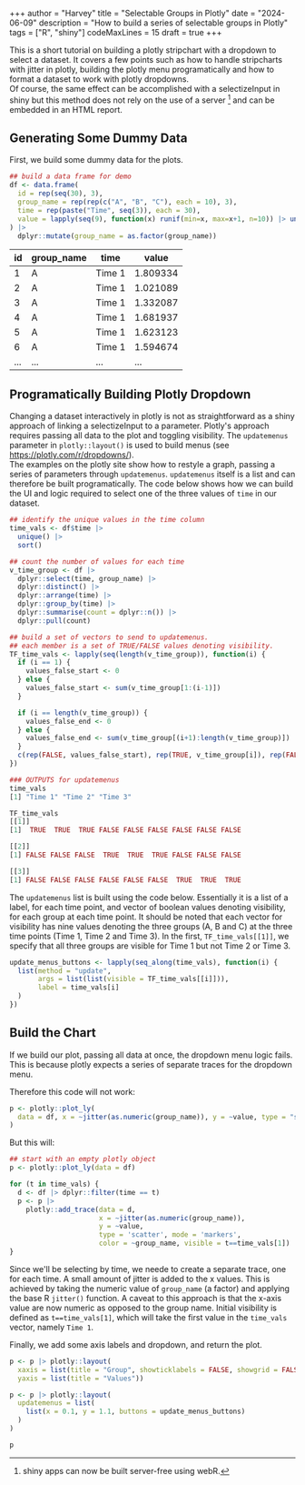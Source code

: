 +++
author = "Harvey"
title = "Selectable Groups in Plotly"
date = "2024-06-09"
description = "How to build a series of selectable groups in Plotly"
tags = ["R", "shiny"]
codeMaxLines = 15
draft = true
+++

This is a short tutorial on building a plotly stripchart with a dropdown to select a dataset.  It covers a few points such as how to handle stripcharts with jitter in plotly, building the plotly menu programatically and how to format a dataset to work with plotly dropdowns.  
Of course, the same effect can be accomplished with a selectizeInput in shiny but this method does not rely on the use of a server [^1] and can be embedded in an HTML report.

## Generating Some Dummy Data
First, we build some dummy data for the plots.

```r
## build a data frame for demo
df <- data.frame(
  id = rep(seq(30), 3),
  group_name = rep(rep(c("A", "B", "C"), each = 10), 3),
  time = rep(paste("Time", seq(3)), each = 30),
  value = lapply(seq(9), function(x) runif(min=x, max=x+1, n=10)) |> unlist()
) |> 
  dplyr::mutate(group_name = as.factor(group_name))
```

|  id | group_name |  time  |  value |
|-----|------------|--------|--------|
|  1  |         A | Time 1 | 1.809334 |
|  2  |         A | Time 1 | 1.021089 |
|  3  |         A | Time 1 | 1.332087 |
|  4  |         A | Time 1 | 1.681937 |
|  5  |         A | Time 1 | 1.623123 |
|  6  |         A | Time 1 | 1.594674 |
| ...  | ... | ... | ... |

## Programatically Building Plotly Dropdown
Changing a dataset interactively in plotly is not as straightforward as a shiny approach of linking a selectizeInput to a parameter.  Plotly's approach requires passing all data to the plot and toggling visibility.  The `updatemenus` parameter in `plotly::layout()` is used to build menus (see https://plotly.com/r/dropdowns/).  
The examples on the plotly site show how to restyle a graph, passing a series of parameters through `updatemenus`.  `updatemenus` itself is a list and can therefore be built programatically.  The code below shows how we can build the UI and logic required to select one of the three values of `time` in our dataset.

```r
## identify the unique values in the time column
time_vals <- df$time |> 
  unique() |> 
  sort()

## count the number of values for each time
v_time_group <- df |>
  dplyr::select(time, group_name) |>
  dplyr::distinct() |>
  dplyr::arrange(time) |>
  dplyr::group_by(time) |>
  dplyr::summarise(count = dplyr::n()) |>
  dplyr::pull(count)

## build a set of vectors to send to updatemenus.
## each member is a set of TRUE/FALSE values denoting visibility.
TF_time_vals <- lapply(seq(length(v_time_group)), function(i) {
  if (i == 1) {
    values_false_start <- 0
  } else {
    values_false_start <- sum(v_time_group[1:(i-1)])
  }

  if (i == length(v_time_group)) {
    values_false_end <- 0
  } else {
    values_false_end <- sum(v_time_group[(i+1):length(v_time_group)])
  }
  c(rep(FALSE, values_false_start), rep(TRUE, v_time_group[i]), rep(FALSE, values_false_end))
})
```

```r
### OUTPUTS for updatemenus
time_vals
[1] "Time 1" "Time 2" "Time 3"

TF_time_vals
[[1]]
[1]  TRUE  TRUE  TRUE FALSE FALSE FALSE FALSE FALSE FALSE

[[2]]
[1] FALSE FALSE FALSE  TRUE  TRUE  TRUE FALSE FALSE FALSE

[[3]]
[1] FALSE FALSE FALSE FALSE FALSE FALSE  TRUE  TRUE  TRUE
```

The `updatemenus` list is built using the code below.  Essentially it is a list of a label, for each time point, and vector of boolean values denoting visibility, for each group at each time point.  It should be noted that each vector for visibility has nine values denoting the three groups (A, B and C) at the three time points (Time 1, Time 2 and Time 3).  In the first, `TF_time_vals[[1]]`, we specify that all three groups are visible for Time 1 but not Time 2 or Time 3.

```r
update_menus_buttons <- lapply(seq_along(time_vals), function(i) {
  list(method = "update",
       args = list(list(visible = TF_time_vals[[i]])),
       label = time_vals[i]
  )
})
```


## Build the Chart
If we build our plot, passing all data at once, the dropdown menu logic fails.  This is because plotly expects a series of separate traces for the dropdown menu.

Therefore this code will not work:

```r
p <- plotly::plot_ly(
  data = df, x = ~jitter(as.numeric(group_name)), y = ~value, type = "scatter", mode = "markers", color = ~group_name
)
```

But this will:
```r
## start with an empty plotly object
p <- plotly::plot_ly(data = df)

for (t in time_vals) {
  d <- df |> dplyr::filter(time == t)
  p <- p |>
    plotly::add_trace(data = d,
                      x = ~jitter(as.numeric(group_name)),
                      y = ~value,
                      type = 'scatter', mode = 'markers',
                      color = ~group_name, visible = t==time_vals[1])
}
```

Since we'll be selecting by time, we neede to create a separate trace, one for each time.  A small amount of jitter is added to the x values.  This is achieved by taking the numeric value of `group_name` (a factor) and applying the base R `jitter()` function.  A caveat to this approach is that the x-axis value are now numeric as opposed to the group name.  Initial visibility is defined as `t==time_vals[1]`, which will take the first value in the `time_vals` vector, namely `Time 1`.

Finally, we add some axis labels and dropdown, and return the plot.

```r
p <- p |> plotly::layout(
  xaxis = list(title = "Group", showticklabels = FALSE, showgrid = FALSE),
  yaxis = list(title = "Values"))

p <- p |> plotly::layout(
  updatemenus = list(
    list(x = 0.1, y = 1.1, buttons = update_menus_buttons)
  )
)

p
```


[^1]: shiny apps can now be built server-free using webR.

